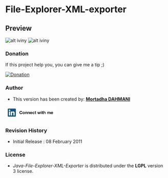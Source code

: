 # File-Explorer-XML-exporter

## Preview
![alt iviny](https://github.com/MortadhaDAHMANI/Java-File-Explorer-XML-Exporter/raw/master/JavavFileExpLoad.png)
![alt iviny](https://github.com/MortadhaDAHMANI/Java-File-Explorer-XML-Exporter/raw/master/JavavFileExpIHMfinal.png)

### Donation
If this project help you, you can give me a tip ;)

<a href="https://paypal.me/mamdpay" rel="In"> <img src="https://www.pngarts.com/files/4/Paypal-Donate-PNG-High-Quality-Image.png" alt="Donation" height="70"></a>

### Author
* This version has been created by: [**Mortadha DAHMANI**](mailto:mortadha.dahmani@gmail.com)

<a href="https://www.linkedin.com/in/mortadhadahmani" rel="In"> <img src="https://github.com/MortadhaDAHMANI/Py-SIM800L/raw/master/in2.jpg" alt="In" height="40"></a>

### Revision History
* Initial Release : 08 February 2011

### License
* _Java-File-Explorer-XML-Exporter_ is distributed under the **LGPL** version 3 license.

